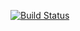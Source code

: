 [![Build Status](https://travis-ci.com/luudvkeulen/SynCoin-Web-Client.svg?token=XDDM3i9BxN5eWgNhWcSq&branch=master)](https://travis-ci.com/luudvkeulen/SynCoin-Web-Client)